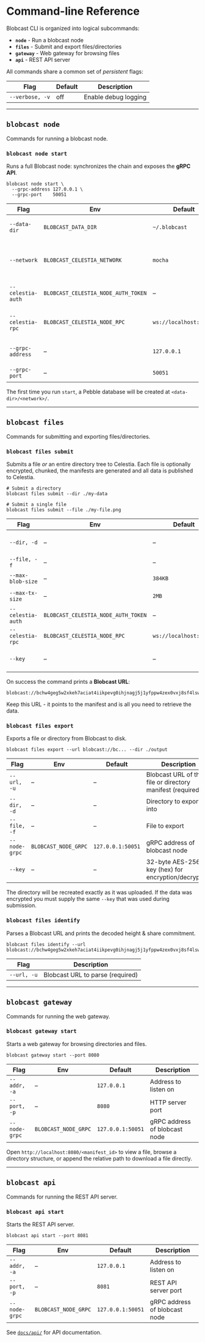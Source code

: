 # Command-line Reference

Blobcast CLI is organized into logical subcommands:

- **`node`** - Run a blobcast node
- **`files`** - Submit and export files/directories
- **`gateway`** - Web gateway for browsing files
- **`api`** - REST API server

All commands share a common set of *persistent* flags:

| Flag | Default | Description |
|------|---------|-------------|
| `--verbose, -v` | off | Enable debug logging |

---

## `blobcast node`

Commands for running a blobcast node.

### `blobcast node start`

Runs a full Blobcast node: synchronizes the chain and exposes the **gRPC API**.

```
blobcast node start \
  --grpc-address 127.0.0.1 \
  --grpc-port    50051
```

| Flag | Env | Default | Description |
|------|-----|---------|-------------|
| `--data-dir` | `BLOBCAST_DATA_DIR` | `~/.blobcast` | Blobcast storage directory |
| `--network` | `BLOBCAST_CELESTIA_NETWORK` | `mocha` | Celestia network (`mocha`, `mammoth`, `celestia`) |
| `--celestia-auth` | `BLOBCAST_CELESTIA_NODE_AUTH_TOKEN` | – | Celestia node auth token |
| `--celestia-rpc` | `BLOBCAST_CELESTIA_NODE_RPC` | `ws://localhost:26658` | Celestia node RPC websocket endpoint |
| `--grpc-address` | – | `127.0.0.1` | gRPC server bind address |
| `--grpc-port` | – | `50051` | gRPC server port |

The first time you run `start`, a Pebble database will be created at `<data-dir>/<network>/`.

---

## `blobcast files`

Commands for submitting and exporting files/directories.

### `blobcast files submit`

Submits a file *or* an entire directory tree to Celestia. Each file is optionally
encrypted, chunked, the manifests are generated and all data is published to
Celestia.

```
# Submit a directory
blobcast files submit --dir ./my-data

# Submit a single file
blobcast files submit --file ./my-file.png
```

| Flag | Env | Default | Description |
|------|-----|---------|-------------|
| `--dir, -d` | – | – | Path to directory (mutually exclusive with `--file`) |
| `--file, -f` | – | – | Single file upload |
| `--max-blob-size` | – | `384KB` | Max chunk size (e.g. `1.5MB`, `1024KB`) |
| `--max-tx-size` | – | `2MB` | Max Celestia transaction size |
| `--celestia-auth` | `BLOBCAST_CELESTIA_NODE_AUTH_TOKEN` | – | Celestia node auth token |
| `--celestia-rpc` | `BLOBCAST_CELESTIA_NODE_RPC` | `ws://localhost:26658` | Celestia node RPC endpoint |
| `--key` | – | – | 32-byte AES-256 key (hex) for encryption/decryption |

On success the command prints a **Blobcast URL**:

```
blobcast://bchw4geg5w2xkeh7aciat4iikpevg0ihjnagj5j1yfppw4zex0vxj8sf4lswbllv
```

Keep this URL - it points to the manifest and is all you need to retrieve the data.

### `blobcast files export`

Exports a file or directory from Blobcast to disk.

```
blobcast files export --url blobcast://bc... --dir ./output
```

| Flag | Env | Default | Description |
|------|-----|---------|-------------|
| `--url, -u` | – | – | Blobcast URL of the file or directory manifest (required) |
| `--dir, -d` | – | – | Directory to export into |
| `--file, -f` | – | – | File to export |
| `--node-grpc` | `BLOBCAST_NODE_GRPC` | `127.0.0.1:50051` | gRPC address of blobcast node |
| `--key` | – | – | 32-byte AES-256 key (hex) for encryption/decryption |

The directory will be recreated exactly as it was uploaded. If the data was
encrypted you must supply the same `--key` that was used during submission.

### `blobcast files identify`

Parses a Blobcast URL and prints the decoded height & share commitment.

```
blobcast files identify --url blobcast://bchw4geg5w2xkeh7aciat4iikpevg0ihjnagj5j1yfppw4zex0vxj8sf4lswbllv
```

| Flag | Description |
|------|-------------|
| `--url, -u` | Blobcast URL to parse (required) |

---

## `blobcast gateway`

Commands for running the web gateway.

### `blobcast gateway start`

Starts a web gateway for browsing directories and files.

```
blobcast gateway start --port 8080
```

| Flag | Env | Default | Description |
|------|-----|---------|-------------|
| `--addr, -a` | – | `127.0.0.1` | Address to listen on |
| `--port, -p` | – | `8080` | HTTP server port |
| `--node-grpc` | `BLOBCAST_NODE_GRPC` | `127.0.0.1:50051` | gRPC address of blobcast node |

Open `http://localhost:8080/<manifest_id>` to view a file, browse a directory structure, or append the relative path to download a file directly.

---

## `blobcast api`

Commands for running the REST API server.

### `blobcast api start`

Starts the REST API server.

```
blobcast api start --port 8081
```

| Flag | Env | Default | Description |
|------|-----|---------|-------------|
| `--addr, -a` | – | `127.0.0.1` | Address to listen on |
| `--port, -p` | – | `8081` | REST API server port |
| `--node-grpc` | `BLOBCAST_NODE_GRPC` | `127.0.0.1:50051` | gRPC address of blobcast node |

See [`docs/api/`](api/) for API documentation.
